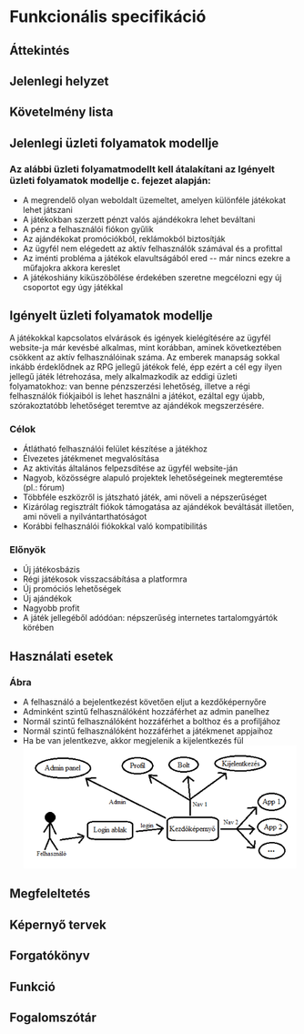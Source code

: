 # Funkcionális specifikáció

##  Áttekintés

## Jelenlegi helyzet

## Követelmény lista

## Jelenlegi üzleti folyamatok modellje

### Az alábbi üzleti folyamatmodellt kell átalakítani az Igényelt üzleti folyamatok modellje c. fejezet alapján:
- A megrendelő olyan weboldalt üzemeltet, amelyen különféle játékokat lehet játszani
- A játékokban szerzett pénzt valós ajándékokra lehet beváltani
- A pénz a felhasználói fiókon gyűlik
- Az ajándékokat promóciókból, reklámokból biztosítják
- Az ügyfél nem elégedett az aktív felhasználók számával és a profittal
- Az iménti probléma a játékok elavultságából ered -- már nincs ezekre a műfajokra akkora kereslet
- A játékoshiány kiküszöbölése érdekében szeretne megcélozni egy új csoportot egy úgy játékkal

## Igényelt üzleti folyamatok modellje

A játékokkal kapcsolatos elvárások és igények kielégítésére az ügyfél website-ja már kevésbé alkalmas, mint korábban, 
aminek következtében csökkent az aktív felhasználóinak száma. Az emberek manapság sokkal inkább érdeklődnek az RPG
jellegű játékok felé, épp ezért a cél egy ilyen jellegű játék létrehozása, mely alkalmazkodik az eddigi üzleti folyamatokhoz: 
van benne pénzszerzési lehetőség, illetve a régi felhasználók fiókjaiból is lehet használni a játékot, ezáltal egy újabb,
szórakoztatóbb lehetőséget teremtve az ajándékok megszerzésére.
### Célok
- Átlátható felhasználói felület készítése a játékhoz
- Élvezetes játékmenet megvalósítása
- Az aktivitás általános felpezsdítése az ügyfél website-ján
- Nagyob, közösségre alapuló projektek lehetőségeinek megteremtése (pl.: fórum)
- Többféle eszközről is játszható játék, ami növeli a népszerűséget
- Kizárólag regisztrált fiókok támogatása az ajándékok beváltását illetően, ami növeli a nyilvántarthatóságot
- Korábbi felhasználói fiókokkal való kompatibilitás
### Előnyök
- Új játékosbázis
- Régi játékosok visszacsábítása a platformra
- Új promóciós lehetőségek
- Új ajándékok
- Nagyobb profit
- A játék jellegéből adódóan: népszerűség internetes tartalomgyártók körében

## Használati esetek

### Ábra
- A felhasználó a bejelentkezést követően eljut a kezdőképernyőre
- Adminként szintű felhasználóként hozzáférhet az admin panelhez
- Normál szintű felhasználóként hozzáférhet a bolthoz és a profiljához
- Normál szintű felhasználóként hozzáférhet a játékmenet appjaihoz
- Ha be van jelentkezve, akkor megjelenik a kijelentkezés fül
![Használati esetek](hasznalati_esetek.png)

## Megfeleltetés

## Képernyő tervek

## Forgatókönyv

## Funkció

## Fogalomszótár
